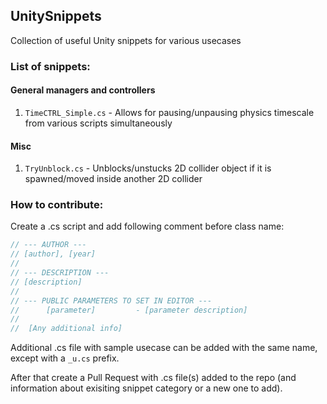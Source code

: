 ## UnitySnippets
Collection of useful Unity snippets for various usecases

### List of snippets:

#### General managers and controllers

1. `TimeCTRL_Simple.cs` - Allows for pausing/unpausing physics timescale from various scripts simultaneously

#### Misc

1. `TryUnblock.cs`      - Unblocks/unstucks 2D collider object if it is spawned/moved inside another 2D collider




### How to contribute:

Create a .cs script and add following comment before class name:

```cs
// --- AUTHOR ---
// [author], [year]
//
// --- DESCRIPTION ---
// [description]
//
// --- PUBLIC PARAMETERS TO SET IN EDITOR ---
//      [parameter]         - [parameter description]
//
//  [Any additional info]
```

Additional .cs file with sample usecase can be added with the same name, except with a `_u.cs` prefix.

After that create a Pull Request with .cs file(s) added to the repo (and information about exisiting snippet category or a new one to add).
